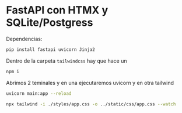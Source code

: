 # FastAPI con HTMX y SQLite/Postgress

Dependencias:

```sh
pip install fastapi uvicorn Jinja2
```

Dentro de la carpeta `tailwindcss` hay que hace un

```sh
npm i
```

Abrimos 2 teminales y en una ejecutaremos uvicorn y en otra tailwind

```sh
uvicorn main:app --reload
```

```sh
npx tailwind -i ./styles/app.css -o ../static/css/app.css --watch
```
